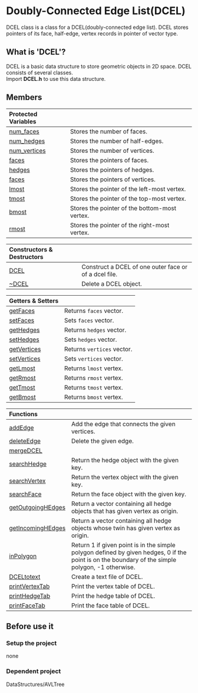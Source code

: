 # Doubly-Connected Edge List(DCEL)
DCEL class is a class for a DCEL(doubly-connected edge list). DCEL stores pointers of its face, half-edge, vertex records in pointer of vector type.
## What is 'DCEL'?
DCEL is a basic data structure to store geometric objects in 2D space. DCEL consists of several classes.  
Import **DCEL.h** to use this data structure. 

## Members
|Protected Variables||
|:---|:---|
|[num_faces](#num_faces)|Stores the number of faces.|
|[num_hedges](#num_hedges)|Stores the number of half-edges.|
|[num_vertices](#num_vertices)|Stores the number of vertices.|
|[faces](#faces)|Stores the pointers of faces.|
|[hedges](#hedges)|Stores the pointers of hedges.|
|[faces](#vertices)|Stores the pointers of vertices.|
|[lmost](#lmost)|Stores the pointer of the left-most vertex.|
|[tmost](#tmost)|Stores the pointer of the top-most vertex.|
|[bmost](#bmost)|Stores the pointer of the bottom-most vertex.|
|[rmost](#rmost)|Stores the pointer of the right-most vertex.|

|Constructors & Destructors||
|:---|:---|
|[DCEL](#DCEL)|Construct a DCEL of one outer face or of a dcel file.|
|[~DCEL](#DCEL-1)|Delete a DCEL object.|

|Getters & Setters||
|:---|:---|
|[getFaces](#getFaces)|Returns ```faces``` vector.|
|[setFaces](#setFaces)|Sets ```faces``` vector.|
|[getHedges](#getHedges)|Returns ```hedges``` vector.|
|[setHedges](#setHedges)|Sets ```hedges``` vector.|
|[getVertices](#getVertices)|Returns ```vertices``` vector.|
|[setVertices](#setVertices)|Sets ```vertices``` vector.|
|[getLmost](#getLmost)|Returns ```lmost``` vertex.|
|[getRmost](#getRmost)|Returns ```rmost``` vertex.|
|[getTmost](#getTmost)|Returns ```tmost``` vertex.|
|[getBmost](#getBmost)|Returns ```bmost``` vertex.|

|Functions||
|:---|:---|
|[addEdge](#addEdge)|Add the edge that connects the given vertices.|
|[deleteEdge](#deleteEdge)|Delete the given edge.|
|[mergeDCEL](#mergeDCEL)||
|[searchHedge](#searchHedge)|Return the hedge object with the given key.|
|[searchVertex](#searchVertex)|Return the vertex object with the given key.|
|[searchFace](#searchFace)|Return the face object with the given key.|
|[getOutgoingHEdges](#getOutgoingHEdges)|Return a vector containing all hedge objects that has given vertex as origin.|
|[getIncomingHEdges](#getIncomingHEdges)|Return a vector containing all hedge objects whose twin has given vertex as origin.|
|[inPolygon](#inPolygon)|Return 1 if given point is in the simple polygon defined by given hedges, 0 if the point is on the boundary of the simple polygon, -1 otherwise.|
|[DCELtotext](#DCELtotext)|Create a text file of DCEL.|
|[printVertexTab](#printVertexTab)|Print the vertex table of DCEL.|
|[printHedgeTab](#printHedgeTab)|Print the hedge table of DCEL.|
|[printFaceTab](#printFaceTab)|Print the face table of DCEL.|



## Before use it 
### Setup the project
none
### Dependent project
DataStructures/AVLTree